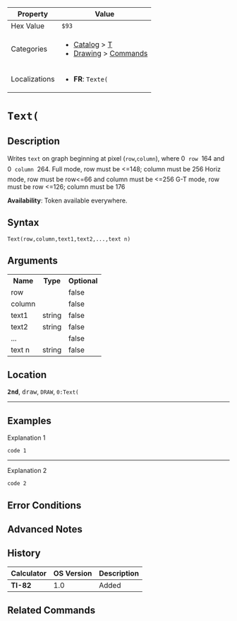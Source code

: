 | Property      | Value |
|---------------|-------|
| Hex Value     | `$93`|
| Categories    | <ul><li>[Catalog](<../categories/Catalog.md>) > [T](<../categories/Catalog.md#T>)</li><li>[Drawing](<../categories/Drawing.md>) > [Commands](<../categories/Drawing.md#Commands>)</li></ul> |
| Localizations | <ul><li><b>FR</b>: `Texte(`</li></ul> |

# `Text(`

## Description
Writes `text` on graph beginning at pixel (`row`,`column`), where 0  `row`  164 and 0  `column`  264.
Full mode, row must be <=148; column must be 256
Horiz mode, row must be row<=66 and column must be <=256
G-T mode, row must be row <=126; column must be 176


<b>Availability</b>: Token available everywhere.

## Syntax
`Text(row,column,text1,text2,...,text n)`

## Arguments
<table>
<tr><th>Name</th><th>Type</th><th>Optional</th></tr>

<tr><td>row</td><td></td><td>false</td></tr>

<tr><td>column</td><td></td><td>false</td></tr>

<tr><td>text1</td><td>string</td><td>false</td></tr>

<tr><td>text2</td><td>string</td><td>false</td></tr>

<tr><td>...</td><td></td><td>false</td></tr>

<tr><td>text n</td><td>string</td><td>false</td></tr>

</table>

## Location
<tt><kbd><b>2nd</b></kbd></tt>, <kbd>draw</kbd>, `DRAW`, `0:Text(`
<hr>

## Examples

Explanation 1
```ti-basic
code 1
```
---
Explanation 2
```ti-basic
code 2
```

## Error Conditions


## Advanced Notes


## History
| Calculator | OS Version | Description |
|------------|------------|-------------|
| <b>TI-82</b> | 1.0 | Added

## Related Commands

    